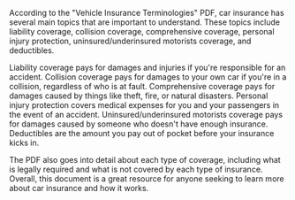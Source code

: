 According to the "Vehicle Insurance Terminologies" PDF, car insurance has several main topics that are important to understand. These topics include liability coverage, collision coverage, comprehensive coverage, personal injury protection, uninsured/underinsured motorists coverage, and deductibles. 

Liability coverage pays for damages and injuries if you're responsible for an accident. Collision coverage pays for damages to your own car if you're in a collision, regardless of who is at fault. Comprehensive coverage pays for damages caused by things like theft, fire, or natural disasters. Personal injury protection covers medical expenses for you and your passengers in the event of an accident. Uninsured/underinsured motorists coverage pays for damages caused by someone who doesn't have enough insurance. Deductibles are the amount you pay out of pocket before your insurance kicks in.

The PDF also goes into detail about each type of coverage, including what is legally required and what is not covered by each type of insurance. Overall, this document is a great resource for anyone seeking to learn more about car insurance and how it works.